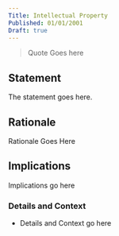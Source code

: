 ```yaml
---
Title: Intellectual Property
Published: 01/01/2001
Draft: true
---
```


> Quote Goes here

## Statement

The statement goes here.

## Rationale

Rationale Goes Here

## Implications

Implications go here

### Details and Context

* Details and Context go here
